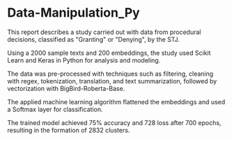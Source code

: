 # Data-Manipulation_Py
This report describes a study carried out with data from procedural decisions, classified as "Granting" or "Denying", by the STJ. 

Using a 2000 sample texts and 200 embeddings, the study used Scikit Learn and Keras in Python for analysis and modeling. 

The data was pre-processed with techniques such as filtering, cleaning with regex, tokenization, translation, and text summarization, followed by vectorization with BigBird-Roberta-Base. 

The applied machine learning algorithm flattened the embeddings and used a Softmax layer for classification. 

The trained model achieved 75% accuracy and 728 loss after 700 epochs, resulting in the formation of 2832 clusters.
